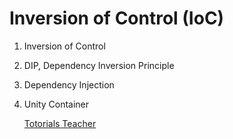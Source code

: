 # Inversion of Control (IoC)

1. Inversion of Control

2. DIP, Dependency Inversion Principle

3. Dependency Injection

4. Unity Container

   [Totorials Teacher](https://www.tutorialsteacher.com/ioc/ioc-container)

   

   

